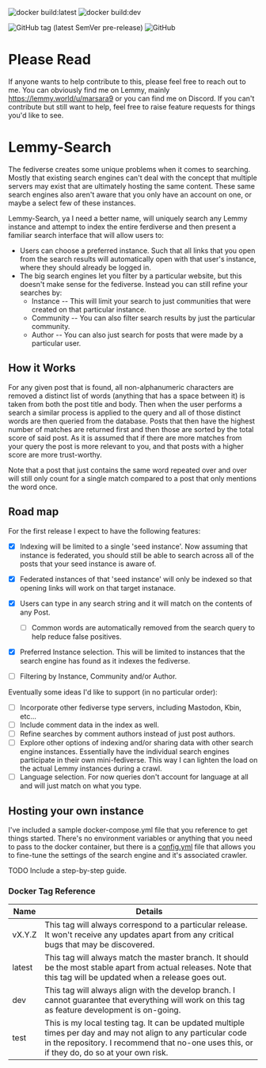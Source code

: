 ![docker build:latest](https://github.com/marsara9/lemmy-search/actions/workflows/build-latest.yml/badge.svg)
![docker build:dev](https://github.com/marsara9/lemmy-search/actions/workflows/build-dev.yml/badge.svg)

![GitHub tag (latest SemVer pre-release)](https://img.shields.io/github/v/tag/marsara9/lemmy-search)
![GitHub](https://img.shields.io/github/license/marsara9/lemmy-search)

# Please Read

If anyone wants to help contribute to this, please feel free to reach out to me.  You can obviously find me on Lemmy, mainly https://lemmy.world/u/marsara9 or you can find me on Discord.  If you can't contribute but still want to help, feel free to raise feature requests for things you'd like to see.

# Lemmy-Search

The fediverse creates some unique problems when it comes to searching.  Mostly that existing search engines can't deal with the concept that multiple servers may exist that are ultimately hosting the same content.  These same search engines also aren't aware that you only have an account on one, or maybe a select few of these instances.

Lemmy-Search, ya I need a better name, will uniquely search any Lemmy instance and attempt to index the entire ferdiverse and then present a familiar search interface that will allow users to:

* Users can choose a preferred instance.  Such that all links that you open from the search results will automatically open with that user's instance, where they should already be logged in.
* The big search engines let you filter by a particular website, but this doesn't make sense for the fediverse. Instead you can still refine your searches by:
  * Instance -- This will limit your search to just communities that were created on that particular instance.
  * Community -- You can also filter search results by just the particular community.
  * Author -- You can also just search for posts that were made by a particular user.

## How it Works

For any given post that is found, all non-alphanumeric characters are removed a distinct list of words (anything that has a space between it) is taken from both the post title and body.  Then when the user performs a search a similar process is applied to the query and all of those distinct words are then queried from the database.  Posts that then have the highest number of matches are returned first and then those are sorted by the total score of said post.  As it is assumed that if there are more matches from your query the post is more relevant to you, and that posts with a higher score are more trust-worthy.

Note that a post that just contains the same word repeated over and over will still only count for a single match compared to a post that only mentions the word once.


## Road map

For the first release I expect to have the following features:

- [x] Indexing will be limited to a single 'seed instance'.  Now assuming that instance is federated, you should still be able to search across all of the posts that your seed instance is aware of.
- [x] Federated instances of that 'seed instance' will only be indexed so that opening links will work on that target instanace.
- [x] Users can type in any search string and it will match on the contents of any Post.
  - [ ] Common words are automatically removed from the search query to help reduce false positives.
- [x] Preferred Instance selection.  This will be limited to instances that the search engine has found as it indexes the fediverse.
- [ ] Filtering by Instance, Community and/or Author.


Eventually some ideas I'd like to support (in no particular order):

- [ ] Incorporate other fediverse type servers, including Mastodon, Kbin, etc...
- [ ] Include comment data in the index as well.
- [ ] Refine searches by comment authors instead of just post authors.
- [ ] Explore other options of indexing and/or sharing data with other search engine instances.  Essentially have the individual search engines participate in their own mini-fediverse.  This way I can lighten the load on the actual Lemmy instances during a crawl.
- [ ] Language selection.  For now queries don't account for language at all and will just match on what you type.

## Hosting your own instance

I've included a sample docker-compose.yml file that you reference to get things started.  There's no environment variables or anything that you need to pass to the docker container, but there is a [config.yml](./config/config.yml) file that allows you to fine-tune the settings of the search engine and it's associated crawler.

TODO Include a step-by-step guide.

### Docker Tag Reference

|Name|Details|
|----|----|
|vX.Y.Z|This tag will always correspond to a particular release.  It won't receive any updates apart from any critical bugs that may be discovered.|
|latest|This tag will always match the master branch.  It should be the most stable apart from actual releases.  Note that this tag will be updated when a release goes out.|
|dev|This tag will always align with the develop branch.  I cannot guarantee that everything will work on this tag as feature development is on-going.|
|test|This is my local testing tag.  It can be updated multiple times per day and may not align to any particular code in the repository.  I recommend that no-one uses this, or if they do, do so at your own risk.|
